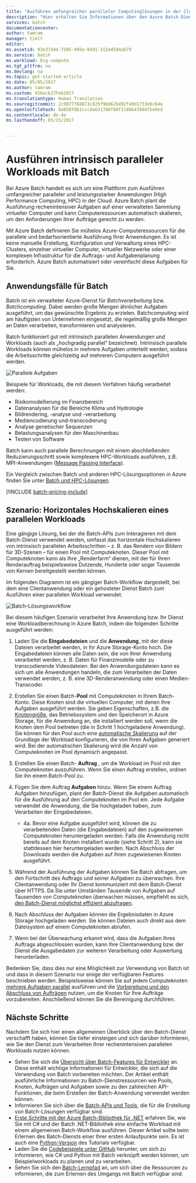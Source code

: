 ```yaml
---
title: "Ausführen umfangreicher paralleler Computinglösungen in der Cloud mit Azure Batch | Microsoft-Dokumentation"
description: "Hier erhalten Sie Informationen über den Azure Batch-Dienst für umfangreiche parallele Workloads und HPC-Workloads."
services: batch
documentationcenter: 
author: tamram
manager: timlt
editor: 
ms.assetid: 93e37d44-7585-495e-8491-312ed584ab79
ms.service: batch
ms.workload: big-compute
ms.tgt_pltfrm: na
ms.devlang: na
ms.topic: get-started-article
ms.date: 05/05/2017
ms.author: tamram
ms.custom: H1Hack27Feb2017
ms.translationtype: Human Translation
ms.sourcegitcommit: 2c9877f84873c825f96b62b492f49d1733e6c64e
ms.openlocfilehash: 8a850f8b1cccda631786f89f2c88647604fba9ed
ms.contentlocale: de-de
ms.lasthandoff: 03/15/2017


---
```

# <a name="run-intrinsically-parallel-workloads-with-batch"></a>Ausführen intrinsisch paralleler Workloads mit Batch

Bei Azure Batch handelt es sich um eine Plattform zum Ausführen umfangreicher paralleler und leistungsstarker Anwendungen (High Performance Computing, HPC) in der Cloud. Azure Batch plant die Ausführung rechenintensiver Aufgaben auf einer verwalteten Sammlung virtueller Computer und kann Computeressourcen automatisch skalieren, um den Anforderungen Ihrer Aufträge gerecht zu werden.

Mit Azure Batch definieren Sie mühelos Azure-Computeressourcen für die parallele und bedarfsorientierte Ausführung Ihrer Anwendungen. Es ist keine manuelle Erstellung, Konfiguration und Verwaltung eines HPC-Clusters, einzelner virtueller Computer, virtueller Netzwerke oder einer komplexen Infrastruktur für die Auftrags- und Aufgabenplanung erforderlich. Azure Batch automatisiert oder vereinfacht diese Aufgaben für Sie.

## <a name="use-cases-for-batch"></a>Anwendungsfälle für Batch
Batch ist ein verwalteter Azure-Dienst für *Batchverarbeitung* bzw. *Batchcomputing*. Dabei werden große Mengen ähnlicher Aufgaben ausgeführt, um das gewünschte Ergebnis zu erzielen. Batchcomputing wird am häufigsten von Unternehmen eingesetzt, die regelmäßig große Mengen an Daten verarbeiten, transformieren und analysieren.

Batch funktioniert gut mit intrinsisch parallelen Anwendungen und Workloads (auch als „hochgradig parallel“ bezeichnet). Intrinsisch parallele Workloads können mühelos in mehrere Aufgaben unterteilt werden, sodass die Arbeitsschritte gleichzeitig auf mehreren Computern ausgeführt werden.

![Parallele Aufgaben][1]<br/>

Beispiele für Workloads, die mit diesem Verfahren häufig verarbeitet werden:

* Risikomodellierung im Finanzbereich
* Datenanalysen für die Bereiche Klima und Hydrologie
* Bildrendering, -analyse und -verarbeitung
* Mediencodierung und-transcodierung
* Analyse genetischer Sequenzen
* Belastungsanalysen für den Maschinenbau
* Testen von Software

Batch kann auch parallele Berechnungen mit einem abschließenden Reduzierungsschritt sowie komplexere HPC-Workloads ausführen, z.B. MPI-Anwendungen ([Message Passing Interface](batch-mpi.md)).

Ein Vergleich zwischen Batch und anderen HPC-Lösungsoptionen in Azure finden Sie unter [Batch und HPC-Lösungen](batch-hpc-solutions.md).

[!INCLUDE [batch-pricing-include](../../includes/batch-pricing-include.md)]

## <a name="scenario-scale-out-a-parallel-workload"></a>Szenario: Horizontales Hochskalieren eines parallelen Workloads
Eine gängige Lösung, bei der die Batch-APIs zum Interagieren mit dem Batch-Dienst verwendet werden, umfasst das horizontale Hochskalieren von intrinsisch parallelen Arbeitsschritten – z. B. das Rendern von Bildern für 3D-Szenen – für einen Pool mit Computeknoten. Dieser Pool mit Computeknoten kann als Ihre „Renderfarm“ dienen, mit der für Ihren Renderauftrag beispielsweise Dutzende, Hunderte oder sogar Tausende von Kernen bereitgestellt werden können.

Im folgenden Diagramm ist ein gängiger Batch-Workflow dargestellt, bei dem eine Clientanwendung oder ein gehosteter Dienst Batch zum Ausführen einer parallelen Workload verwendet.

![Batch-Lösungsworkflow][2]

Bei diesem häufigen Szenario verarbeitet Ihre Anwendung bzw. Ihr Dienst eine Workloadberechnung in Azure Batch, indem die folgenden Schritte ausgeführt werden:

1. Laden Sie die **Eingabedateien** und die **Anwendung**, mit der diese Dateien verarbeitet werden, in Ihr Azure Storage-Konto hoch. Die Eingabedateien können alle Daten sein, die von Ihrer Anwendung verarbeitet werden, z. B. Daten für Finanzmodelle oder zu transcodierende Videodateien. Bei den Anwendungsdateien kann es sich um alle Anwendungen handeln, die zum Verarbeiten der Daten verwendet werden, z. B. eine 3D-Renderanwendung oder einen Medien-Transcoder.
2. Erstellen Sie einen Batch-**Pool** mit Computeknoten in Ihrem Batch-Konto. Diese Knoten sind die virtuellen Computer, mit denen Ihre Aufgaben ausgeführt werden. Sie geben Eigenschaften, z.B. die [Knotengröße](../cloud-services/cloud-services-sizes-specs.md), das Betriebssystem und den Speicherort in Azure Storage, für die Anwendung an, die installiert werden soll, wenn die Knoten dem Pool beitreten (die in Schritt 1 hochgeladene Anwendung). Sie können für den Pool auch eine [automatische Skalierung](batch-automatic-scaling.md) auf der Grundlage der Workload konfigurieren, die von Ihren Aufgaben generiert wird. Bei der automatischen Skalierung wird die Anzahl von Computeknoten im Pool dynamisch angepasst.
3. Erstellen Sie einen Batch- **Auftrag** , um die Workload im Pool mit den Computeknoten auszuführen. Wenn Sie einen Auftrag erstellen, ordnen Sie ihn einem Batch-Pool zu.
4. Fügen Sie dem Auftrag **Aufgaben** hinzu. Wenn Sie einem Auftrag Aufgaben hinzufügen, plant der Batch-Dienst die Aufgaben automatisch für die Ausführung auf den Computeknoten im Pool ein. Jede Aufgabe verwendet die Anwendung, die Sie hochgeladen haben, zum Verarbeiten der Eingabedateien.
   
   * 4a. Bevor eine Aufgabe ausgeführt wird, können die zu verarbeitenden Daten (die Eingabedateien) auf den zugewiesenen Computeknoten heruntergeladen werden. Falls die Anwendung nicht bereits auf dem Knoten installiert wurde (siehe Schritt 2), kann sie stattdessen hier heruntergeladen werden. Nach Abschluss der Downloads werden die Aufgaben auf ihren zugewiesenen Knoten ausgeführt.
5. Während der Ausführung der Aufgaben können Sie Batch abfragen, um den Fortschritt des Auftrags und seiner Aufgaben zu überwachen. Ihre Clientanwendung oder Ihr Dienst kommuniziert mit dem Batch-Dienst über HTTPS. Da Sie unter Umständen Tausende von Aufgaben auf Tausenden von Computeknoten überwachen müssen, empfiehlt es sich, [den Batch-Dienst möglichst effizient abzufragen](batch-efficient-list-queries.md).
6. Nach Abschluss der Aufgaben können die Ergebnisdaten in Azure Storage hochgeladen werden. Sie können Dateien auch direkt aus dem Dateisystem auf einem Computeknoten abrufen.
7. Wenn bei der Überwachung erkannt wird, dass die Aufgaben Ihres Auftrags abgeschlossen wurden, kann Ihre Clientanwendung bzw. der Dienst die Ausgabedaten zur weiteren Verarbeitung oder Auswertung herunterladen.

Bedenken Sie, dass dies nur eine Möglichkeit zur Verwendung von Batch ist und dass in diesem Szenario nur einige der verfügbaren Features beschrieben werden. Beispielsweise können Sie auf jedem Computeknoten [mehrere Aufgaben parallel](batch-parallel-node-tasks.md) ausführen und die [Vorbereitung und den Abschluss von Aufträgen](batch-job-prep-release.md) nutzen, um die Knoten für Ihre Aufträge vorzubereiten. Anschließend können Sie die Bereinigung durchführen.

## <a name="next-steps"></a>Nächste Schritte
Nachdem Sie sich hier einen allgemeinen Überblick über den Batch-Dienst verschafft haben, können Sie tiefer einsteigen und sich darüber informieren, wie Sie den Dienst zum Verarbeiten Ihrer rechenintensiven parallelen Workloads nutzen können.

* Sehen Sie sich die [Übersicht über Batch-Features für Entwickler](batch-api-basics.md) an. Diese enthält wichtige Informationen für Entwickler, die sich auf die Verwendung von Batch vorbereiten möchten. Der Artikel enthält ausführliche Informationen zu Batch-Dienstressourcen wie Pools, Knoten, Aufträgen und Aufgaben sowie zu den zahlreichen API-Funktionen, die beim Erstellen der Batch-Anwendung verwendet werden können.
* Informieren Sie sich über die [Batch-APIs und Tools](batch-apis-tools.md), die für die Erstellung von Batch-Lösungen verfügbar sind.
* [Erste Schritte mit der Azure Batch-Bibliothek für .NET](batch-dotnet-get-started.md) erfahren Sie, wie Sie mit C# und der Batch .NET-Bibliothek eine einfache Workload mit einem allgemeinen Batch-Workflow ausführen. Dieser Artikel sollte beim Erlernen des Batch-Diensts einer Ihrer ersten Anlaufpunkte sein. Es ist auch eine [Python-Version](batch-python-tutorial.md) des Tutorials verfügbar.
* Laden Sie die [Codebeispiele unter GitHub][github_samples] herunter, um sich zu informieren, wie C# und Python mit Batch verknüpft werden können, um Beispielworkloads zu planen und zu verarbeiten.
* Sehen Sie sich den [Batch-Lernpfad][learning_path] an, um sich über die Ressourcen zu informieren, die zum Erlernen des Umgangs mit Batch verfügbar sind.


[github_samples]: https://github.com/Azure/azure-batch-samples
[learning_path]: https://azure.microsoft.com/documentation/learning-paths/batch/

[1]: ./media/batch-technical-overview/tech_overview_01.png
[2]: ./media/batch-technical-overview/tech_overview_02.png

